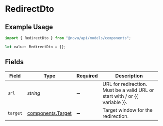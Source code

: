 # RedirectDto

## Example Usage

```typescript
import { RedirectDto } from "@novu/api/models/components";

let value: RedirectDto = {};
```

## Fields

| Field                                                                       | Type                                                                        | Required                                                                    | Description                                                                 |
| --------------------------------------------------------------------------- | --------------------------------------------------------------------------- | --------------------------------------------------------------------------- | --------------------------------------------------------------------------- |
| `url`                                                                       | *string*                                                                    | :heavy_minus_sign:                                                          | URL for redirection. Must be a valid URL or start with / or {{ variable }}. |
| `target`                                                                    | [components.Target](../../models/components/target.md)                      | :heavy_minus_sign:                                                          | Target window for the redirection.                                          |